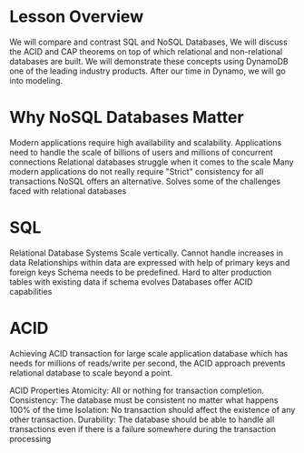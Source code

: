 
# Lesson Overview

We will compare and contrast SQL and NoSQL Databases,
We will discuss the ACID and CAP theorems on top of which relational and non-relational databases are built.
We will demonstrate these concepts using DynamoDB one of the leading industry products.
After our time in Dynamo, we will go into modeling.

# Why NoSQL Databases Matter

Modern applications require high availability and scalability. Applications need to handle the scale of billions of users and millions of concurrent connections
Relational databases struggle when it comes to the scale
Many modern applications do not really require "Strict" consistency for all transactions
NoSQL offers an alternative. Solves some of the challenges faced with relational databases

# SQL

Relational Database Systems Scale vertically. Cannot handle increases in data
Relationships within data are expressed with help of primary keys and foreign keys
Schema needs to be predefined. Hard to alter production tables with existing data if schema evolves
Databases offer ACID capabilities

# ACID

Achieving ACID transaction for large scale application database which has needs for millions of reads/write per second, the ACID approach prevents relational database to scale beyond a point.

ACID Properties
Atomicity: All or nothing for transaction completion.
Consistency: The database must be consistent no matter what happens 100% of the time
Isolation: No transaction should affect the existence of any other transaction.
Durability: The database should be able to handle all transactions even if there is a failure somewhere during the transaction processing








